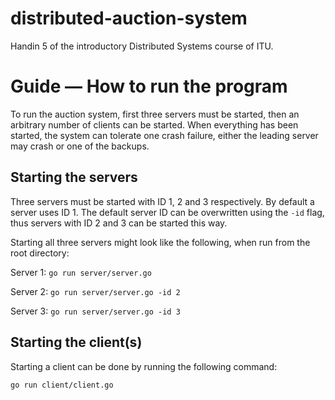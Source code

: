 # distributed-auction-system

Handin 5 of the introductory Distributed Systems course of ITU.

# Guide — How to run the program

To run the auction system, first three servers must be started, then an arbitrary number of clients can be started. When everything has been started, the system can tolerate one crash failure, either the leading server may crash or one of the backups.

## Starting the servers

Three servers must be started with ID 1, 2 and 3 respectively. By default a server uses ID 1. The default server ID can be overwritten using the `-id` flag, thus servers with ID 2 and 3 can be started this way.

Starting all three servers might look like the following, when run from the root directory:

Server 1: `go run server/server.go`

Server 2: `go run server/server.go -id 2`

Server 3: `go run server/server.go -id 3`

## Starting the client(s)

Starting a client can be done by running the following command:

`go run client/client.go`
